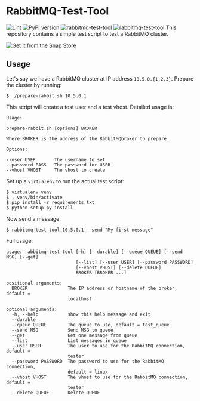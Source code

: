 # RabbitMQ-Test-Tool

![Lint](https://github.com/nicolasbock/rabbitmq-tools/workflows/CI/badge.svg)
[![PyPI version](https://badge.fury.io/py/RabbitMQ-Test-Tool.svg)](https://badge.fury.io/py/RabbitMQ-Test-Tool)
[![rabbitmq-test-tool](https://snapcraft.io//rabbitmq-test-tool/badge.svg)](https://snapcraft.io/rabbitmq-test-tool)
[![rabbitmq-test-tool](https://snapcraft.io//rabbitmq-test-tool/trending.svg?name=0)](https://snapcraft.io/rabbitmq-test-tool)
This repository contains a simple test script to test a RabbitMQ
cluster.

[![Get it from the Snap Store](https://snapcraft.io/static/images/badges/en/snap-store-black.svg)](https://snapcraft.io/rabbitmq-test-tool)

## Usage

Let's say we have a RabbitMQ cluster at IP address `10.5.0.{1,2,3}`.
Prepare the cluster by running:

    $ ./prepare-rabbit.sh 10.5.0.1

This script will create a test user and a test vhost. Detailed usage
is:

    Usage:

    prepare-rabbit.sh [options] BROKER

    Where BROKER is the address of the RabbitMQbroker to prepare.

    Options:

    --user USER       The username to set
    --password PASS   The password for USER
    --vhost VHOST     The vhost to create

Set up a `virtualenv` to run the actual test script:

    $ virtualenv venv
    $ . venv/bin/activate
    $ pip install -r requirements.txt
    $ python setup.py install

Now send a message:

    $ rabbitmq-test-tool 10.5.0.1 --send "My first message"

Full usage:

    usage: rabbitmq-test-tool [-h] [--durable] [--queue QUEUE] [--send MSG] [--get]
                              [--list] [--user USER] [--password PASSWORD]
                              [--vhost VHOST] [--delete QUEUE]
                              BROKER [BROKER ...]

    positional arguments:
      BROKER               The IP address or hostname of the broker, default =
                           localhost

    optional arguments:
      -h, --help           show this help message and exit
      --durable
      --queue QUEUE        The queue to use, default = test_queue
      --send MSG           Send MSG to queue
      --get                Get one message from queue
      --list               List messages in queue
      --user USER          The user to use for the RabbitMQ connection, default =
                           tester
      --password PASSWORD  The password to use for the RabbitMQ connection,
                           default = linux
      --vhost VHOST        The vhost to use for the RabbitMQ connection, default =
                           tester
      --delete QUEUE       Delete QUEUE
